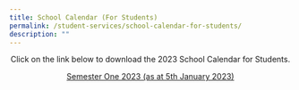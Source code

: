 ```yaml
---
title: School Calendar (For Students)
permalink: /student-services/school-calendar-for-students/
description: ""
---
```

<p style="text-align: center;">Click on the link below&nbsp;to download the 2023 School Calendar for Students.</p>
<p style="text-align: center;"><a href="/files/student calendar semester 1 2023_v3.pdf" target="_blank" rel="noopener">Semester One 2023 (as at 5th January 2023)</a></p>